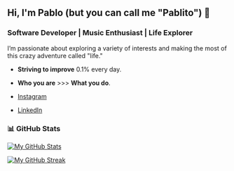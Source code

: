 ## Hi, I'm Pablo (but you can call me "Pablito") 👋

### Software Developer | Music Enthusiast | Life Explorer

I’m passionate about exploring a variety of interests and making the most of this crazy adventure called "life." 

- **Striving to improve** 0.1% every day.  
- **Who you are** >>> **What you do**.
  
- [Instagram](http://www.instagram.com/pablowitt)
- [LinkedIn](https://www.linkedin.com/in/pablo-witt-021bab208/)

### 📊 GitHub Stats

[![My GitHub Stats](https://github-readme-stats.vercel.app/api?username=blopawitt&show_icons=true&count_private=true&title_color=0891b2&text_color=ffffff&icon_color=0891b2&bg_color=1c1917&hide_border=true)](https://github.com/blopawitt)

[![My GitHub Streak](https://github-readme-streak-stats.herokuapp.com/?user=blopawitt&stroke=ffffff&background=1c1917&ring=0891b2&fire=0891b2&currStreakNum=ffffff&currStreakLabel=0891b2&sideNums=ffffff&sideLabels=ffffff&dates=ffffff&hide_border=true)](https://github.com/blopawitt)
